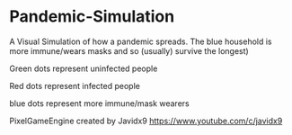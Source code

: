 # Pandemic-Simulation
A Visual Simulation of how a pandemic spreads. The blue household is more immune/wears masks and so (usually) survive the longest)

Green dots represent uninfected people

Red dots represent infected people

blue dots represent more immune/mask wearers

PixelGameEngine created by Javidx9 https://www.youtube.com/c/javidx9
